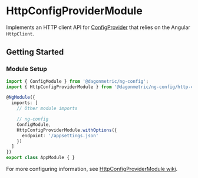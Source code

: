# HttpConfigProviderModule

Implements an HTTP client API for [ConfigProvider](https://github.com/DagonMetric/ng-config/blob/master/modules/ng-config/src/config-provider.ts) that relies on the Angular `HttpClient`.

## Getting Started

### Module Setup

```typescript
import { ConfigModule } from '@dagonmetric/ng-config';
import { HttpConfigProviderModule } from '@dagonmetric/ng-config/http-config-provider';

@NgModule({
  imports: [
    // Other module imports

    // ng-config
    ConfigModule,
    HttpConfigProviderModule.withOptions({
      endpoint: '/appsettings.json'
    })
  ]
})
export class AppModule { }
```

For more configuring information, see [HttpConfigProviderModule wiki](https://github.com/DagonMetric/ng-config/wiki/HttpConfigProviderModule).

